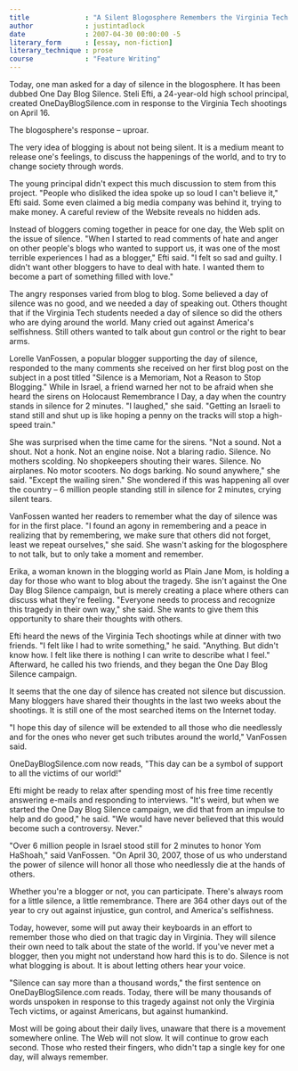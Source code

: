 ```yaml
---
title              : "A Silent Blogosphere Remembers the Virginia Tech Victims"
author             : justintadlock
date               : 2007-04-30 00:00:00 -5
literary_form      : [essay, non-fiction]
literary_technique : prose
course             : "Feature Writing"
---
```


Today, one man asked for a day of silence in the blogosphere. It has been dubbed One Day Blog Silence. Steli Efti, a 24-year-old high school principal, created OneDayBlogSilence.com in response to the Virginia Tech shootings on April 16.

 The blogosphere's response – uproar.

 The very idea of blogging is about not being silent. It is a medium meant to release one's feelings, to discuss the happenings of the world, and to try to change society through words.

 The young principal didn't expect this much discussion to stem from this project. "People who disliked the idea spoke up so loud I can't believe it," Efti said. Some even claimed a big media company was behind it, trying to make money. A careful review of the Website reveals no hidden ads.

 Instead of bloggers coming together in peace for one day, the Web split on the issue of silence. "When I started to read comments of hate and anger on other people's blogs who wanted to support us, it was one of the most terrible experiences I had as a blogger," Efti said. "I felt so sad and guilty. I didn't want other bloggers to have to deal with hate. I wanted them to become a part of something filled with love."

 The angry responses varied from blog to blog. Some believed a day of silence was no good, and we needed a day of speaking out. Others thought that if the Virginia Tech students needed a day of silence so did the others who are dying around the world. Many cried out against America's selfishness. Still others wanted to talk about gun control or the right to bear arms.

 Lorelle VanFossen, a popular blogger supporting the day of silence, responded to the many comments she received on her first blog post on the subject in a post titled "Silence is a Memoriam, Not a Reason to Stop Blogging." While in Israel, a friend warned her not to be afraid when she heard the sirens on Holocaust Remembrance l Day, a day when the country stands in silence for 2 minutes. "I laughed," she said. "Getting an Israeli to stand still and shut up is like hoping a penny on the tracks will stop a high-speed train."

 She was surprised when the time came for the sirens. "Not a sound. Not a shout. Not a honk. Not an engine noise. Not a blaring radio. Silence. No mothers scolding. No shopkeepers shouting their wares. Silence. No airplanes. No motor scooters. No dogs barking. No sound anywhere," she said. "Except the wailing siren." She wondered if this was happening all over the country – 6 million people standing still in silence for 2 minutes, crying silent tears.

 VanFossen wanted her readers to remember what the day of silence was for in the first place. "I found an agony in remembering and a peace in realizing that by remembering, we make sure that others did not forget, least we repeat ourselves," she said. She wasn't asking for the blogosphere to not talk, but to only take a moment and remember.

 Erika, a woman known in the blogging world as Plain Jane Mom, is holding a day for those who want to blog about the tragedy. She isn't against the One Day Blog Silence campaign, but is merely creating a place where others can discuss what they're feeling. "Everyone needs to process and recognize this tragedy in their own way," she said. She wants to give them this opportunity to share their thoughts with others.

 Efti heard the news of the Virginia Tech shootings while at dinner with two friends. "I felt like I had to write something," he said. "Anything. But didn't know how. I felt like there is nothing I can write to describe what I feel." Afterward, he called his two friends, and they began the One Day Blog Silence campaign.

 It seems that the one day of silence has created not silence but discussion. Many bloggers have shared their thoughts in the last two weeks about the shootings. It is still one of the most searched items on the Internet today.

"I hope this day of silence will be extended to all those who die needlessly and for the ones who never get such tributes around the world," VanFossen said.

OneDayBlogSilence.com now reads, "This day can be a symbol of support to all the victims of our world!"

 Efti might be ready to relax after spending most of his free time recently answering e-mails and responding to interviews. "It's weird, but when we started the One Day Blog Silence campaign, we did that from an impulse to help and do good," he said. "We would have never believed that this would become such a controversy. Never."

"Over 6 million people in Israel stood still for 2 minutes to honor Yom HaShoah," said VanFossen. "On April 30, 2007, those of us who understand the power of silence will honor all those who needlessly die at the hands of others.

Whether you're a blogger or not, you can participate. There's always room for a little silence, a little remembrance. There are 364 other days out of the year to cry out against injustice, gun control, and America's selfishness.

Today, however, some will put away their keyboards in an effort to remember those who died on that tragic day in Virginia. They will silence their own need to talk about the state of the world. If you've never met a blogger, then you might not understand how hard this is to do. Silence is not what blogging is about. It is about letting others hear your voice.

"Silence can say more than a thousand words," the first sentence on OneDayBlogSilence.com reads. Today, there will be many thousands of words unspoken in response to this tragedy against not only the Virginia Tech victims, or against Americans, but against humankind.

Most will be going about their daily lives, unaware that there is a movement somewhere online. The Web will not slow. It will continue to grow each second. Those who rested their fingers, who didn't tap a single key for one day, will always remember.
